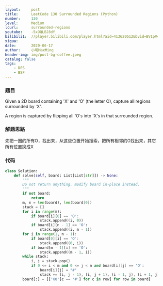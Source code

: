 ```yaml
---
layout:     post
title:      LeetCode 130 Surrounded Regions (Python)
number:     130
level:      Medium
lcurl:      surrounded-regions
youtube:    -5xOQLBJ8dY
bilibili1:  //player.bilibili.com/player.html?aid=413620512&bvid=BV1pV411k7TH&cid=202916429&page=1
xigua:      
date:       2020-06-17
author:     小明MaxMing
header-img: img/post-bg-coffee.jpeg
catalog: false
tags:
    - DFS
    - BSF
---
```


### 题目

Given a 2D board containing 'X' and 'O' (the letter O), capture all regions surrounded by 'X'.

A region is captured by flipping all 'O's into 'X's in that surrounded region.

### 解题思路

先把一圈的所有O，找出来，从这些位置开始搜索，把所有相邻的O找出来，其它所有位置换成X

### 代码
```python
class Solution:
    def solve(self, board: List[List[str]]) -> None:
        """
        Do not return anything, modify board in-place instead.
        """
        if not board:
            return
        m, n = len(board), len(board[0])
        stack = []
        for i in range(m):
            if board[i][0] == 'O':
                stack.append((i, 0))
            if board[i][n - 1] == 'O':
                stack.append((i, n - 1))
        for i in range(1, n - 1):
            if board[0][i] == 'O':
                stack.append((0, i))
            if board[m - 1][i] == 'O':
                stack.append((m - 1, i))
        while stack:
            i, j = stack.pop()
            if 0 <= i < m and 0 <= j < n and board[i][j] == 'O':
                board[i][j] = "#"
                stack += (i, j - 1), (i, j + 1), (i - 1, j), (i + 1, j)
        board[:] = [['XO'[c == '#'] for c in row] for row in board]
```
